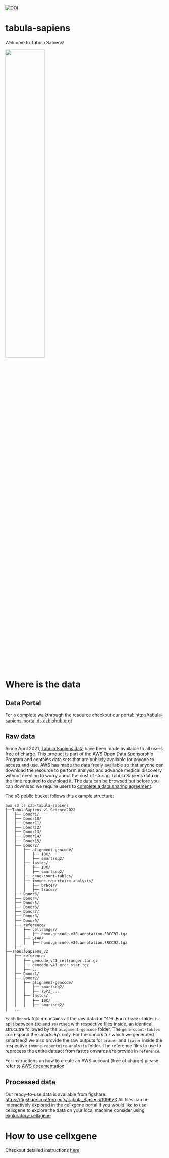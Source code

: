 [![DOI](https://zenodo.org/badge/200055743.svg)](https://zenodo.org/badge/latestdoi/200055743)


# tabula-sapiens

Welcome to Tabula Sapiens!

<img src="https://github.com/czbiohub/tabula-sapiens/blob/master/sapiens_logo.png" width="50%" height="50%">

# Where is the data
## Data Portal
For a complete walkthrough the resource checkout our portal: http://tabula-sapiens-portal.ds.czbiohub.org/

## Raw data
Since April 2021, [Tabula Sapiens data]("https://aws.amazon.com/marketplace/pp/prodview-3knq6mp7oquu6") have been made available to all users free of charge. This product is part of the AWS Open Data Sponsorship Program and contains data sets that are publicly available for anyone to access and use. AWS has made the data freely available so that anyone can download the resource to perform analysis and advance medical discovery without needing to worry about the cost of storing Tabula Sapiens data or the time required to download it. The data can be browsed but before you can download we require users to [complete a data sharing agreement](https://apps.docusign.com/webforms/us/929255c461f4bb15efc65d776f103035?r=1).

The s3 public bucket follows this example structure:

```
aws s3 ls czb-tabula-sapiens
├──TabulaSapiens_v1_Science2022
│   ├── Donor1/
│   ├── Donor10/
│   ├── Donor11/
│   ├── Donor12/
│   ├── Donor13/
│   ├── Donor14/
│   ├── Donor15/
│   ├── Donor2/
│   │   ├── alignment-gencode/
│   │   │   ├── 10X/
│   │   │   ├── smartseq2/
│   │   ├── fastqs/
│   │   │   ├── 10X/
│   │   │   ├── smartseq2/
│   │   ├── gene-count-tables/
│   │   ├── immune-repertoire-analysis/
│   │   │   ├── bracer/
│   │   │   ├── tracer/
│   ├── Donor3/
│   ├── Donor4/
│   ├── Donor5/
│   ├── Donor6/
│   ├── Donor7/
│   ├── Donor8/
│   ├── Donor9/
│   ├── reference/
│   │   ├── cellranger/
│   │   │   ├── homo.gencode.v30.annotation.ERCC92.tgz
│   │   ├── STAR/
│   │   │   ├── homo.gencode.v30.annotation.ERCC92.tgz
│   ├── ...
├──TabulaSapiens_v2
│   ├── reference/
│   │   ├── gencode_v41_cellranger.tar.gz
│   │   ├── gencode_v41_ercc_star.tgz
│   │   ├── ...
│   ├── Donor1/
│   ├── Donor2/
│   │   ├── alignment-gencode/
│   │   │   ├── smartseq2/
│   │   │   ├── TSP2_...
│   │   ├── fastqs/
│   │   │   ├── 10X/
│   │   │   ├── smartseq2/
│   ...

```

Each `DonorN` folder contains all the raw data for `TSPN`. Each `fastqs` folder is split between `10x` and `smartseq` with respective files inside, an identical strucutre followed by the `alignment-gencode` folder. The `gene-count-tables` correspond the smartseq2 only. For the donors for which we generated smartseq2 we also provide the raw outputs for `bracer` and `tracer` inside the respective `immune-repertoire-analysis` folder. The reference files to use to reprocess the entire dataset from fastqs onwards are provide in `reference`.

For instructions on how to create an AWS account (free of charge) please refer to [AWS documentation](https://aws.amazon.com/premiumsupport/knowledge-center/create-and-activate-aws-account/)


## Processed data
Our ready-to-use data is available from figshare: https://figshare.com/projects/Tabula_Sapiens/100973
All files can be interactively explored in the [cellxgene portal](https://cellxgene.cziscience.com/collections/e5f58829-1a66-40b5-a624-9046778e74f5)
If you would like to use cellxgene to explore the data on your local machine consider using [exploratory-cellxgene](https://github.com/czbiohub/cellxgene)


# How to use cellxgene
Checkout detailed instructions [here](run-cellxgene.md)
